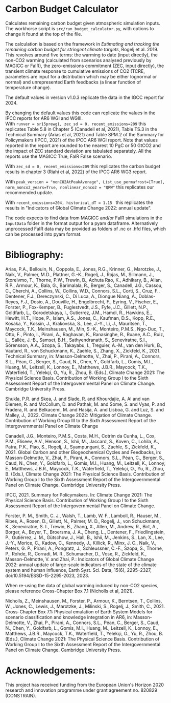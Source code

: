 # Carbon Budget Calculator
Calculates remaining carbon budget given atmospheric simulation inputs. 
The workhorse script is `src/run_budget_calculator.py`, with options to change it found 
at the top of the file.  

The calculation is based on the framework in 
*Estimating and tracking the remaining carbon budget for stringent climate targets*, 
Rogelj et al. 2019. This revolves around five terms: the warming to date (input 
directly), the non-CO2 warming (calculated from scenarios analysed previously by MAGICC 
or FaIR), the zero-emissions commitment (ZEC, input directly), the  transient climate 
response to cumulative emissions of CO2 (TCRE, parameters are input for a distribution
which may be either lognormal or normal)
and unrepresented Earth feedbacks (a linear function of temperature change).

The default values in version v1.0.3 replicate the data in the IGCC report for 2024.    

By changing the default values this code can replicate the values in the 
IPCC reports for AR6 WGI and WGIII.  
With `runver = sr15prewg1, zec_sd = 0, recent_emissions=209` this replicates Table 5.8 
in Chapter 5 (Canadell et al, 2021), Table TS.3 in the Technical Summary (Arias et al, 
2021) and Table SPM.2 of the Summary for Policymakers (IPCC, 2021) of the IPCC AR6 WGI 
report. Note that values reported in the report are rounded to the nearest 10 PgC or 50 
GtCO2 and the impact of ZEC standard deviation are tabulated separately. All the 
reports use the MAGICC True, FaIR False scenario.  

With `zec_sd = 0, recent_emissions=209` this replicates the carbon 
budget results in chapter 3 (Riahi et al, 2022) of the IPCC AR6 WG3 report.

With `peak_version = "nonCO2AtPeakAverage", List_use_permafrost=[True], norm_nonco2_years=True, nonlinear_nonco2 = "QRW"`
this replicates our recommended update.

With `recent_emissions=204, historical_dT = 1.15 ` this replicates the results in 
"Indicators of Global Climate Change 2022: annual update".

The code expects to find data from MAGICC and/or FaIR simulations in the `InputData` 
folder in the format output for a pyam dataframe. Alternatively unprocessed FaIR data 
may be provided as folders of .nc or .hfd files, which can be processed into pyam format.

# Bibliography:
Arias, P.A., Bellouin, N., Coppola, E., Jones, R.G., Krinner, G., Marotzke, J., Naik, V., Palmer, M.D., Plattner, G.-K., Rogelj, J., Rojas, M., Sillmann, J., Storelvmo, T., Thorne, P.W., Trewin, B., Achuta Rao, K., Adhikary, B., Allan, R.P., Armour, K., Bala, G., Barimalala, R., Berger, S., Canadell, J.G., Cassou, C., Cherchi, A., Collins, W., Collins, W.D., Connors, S.L., Corti, S., Cruz, F., Dentener, F.J., Dereczynski, C., Di Luca, A., Diongue Niang, A., Doblas-Reyes, F.J., Dosio, A., Douville, H., Engelbrecht, F., Eyring, V., Fischer, E., Forster, P., Fox-Kemper, B., Fuglestvedt, J.S., Fyfe, J.C., Gillett, N.P., Goldfarb, L., Gorodetskaya, I., Gutierrez, J.M., Hamdi, R., Hawkins, E., Hewitt, H.T., Hope, P., Islam, A.S., Jones, C., Kaufman, D.S., Kopp, R.E., Kosaka, Y., Kossin, J., Krakovska, S., Lee, J.-Y., Li, J., Mauritsen, T., Maycock, T.K., Meinshausen, M., Min, S.-K., Monteiro, P.M.S., Ngo-Duc, T., Otto, F., Pinto, I., Pirani, A., Raghavan, K., Ranasinghe, R., Ruane, A.C., Ruiz, L., Sallée, J.-B., Samset, B.H., Sathyendranath, S., Seneviratne, S.I., Sörensson, A.A., Szopa, S., Takayabu, I., Treguier, A.-M., van den Hurk, B., Vautard, R., von Schuckmann, K., Zaehle, S., Zhang, X., Zickfeld, K., 2021. Technical Summary, in: Masson-Delmotte, V., Zhai, P., Pirani, A., Connors, S.L., Péan, C., Berger, S., Caud, N., Chen, Y., Goldfarb, L., Gomis, M.I., Huang, M., Leitzell, K., Lonnoy, E., Matthews, J.B.R., Maycock, T.K., Waterfield, T., Yelekçi, O., Yu, R., Zhou, B. (Eds.), Climate Change 2021: The Physical Science Basis. Contribution of Working Group I to the Sixth Assessment Report of the Intergovernmental Panel on Climate Change. Cambridge University Press.
 
Shukla, P.R. and Skea, J. and Slade, R. and Khourdajie, A. Al and van Diemen, R. and McCollum, D. and Pathak, M. and Some, S. and Vyas, P. and Fradera, R. and Belkacemi, M. and Hasija, A. and Lisboa, G. and Luz, S. and Malley, J., 2022. Climate Change 2022: Mitigation of Climate Change. Contribution of Working Group III to the Sixth Assessment Report of the Intergovernmental Panel on Climate Change 

Canadell, J.G., Monteiro, P.M.S., Costa, M.H., Cotrim da Cunha, L., Cox, P.M., Eliseev, A.V., Henson, S., Ishii, M., Jaccard, S., Koven, C., Lohila, A., Patra, P.K., Piao, S., Rogelj, J., Syampungani, S., Zaehle, S., Zickfeld, K., 2021. Global Carbon and other Biogeochemical Cycles and Feedbacks, in: Masson-Delmotte, V., Zhai, P., Pirani, A., Connors, S.L., Péan, C., Berger, S., Caud, N., Chen, Y., Goldfarb, L., Gomis, M.I., Huang, M., Leitzell, K., Lonnoy, E., Matthews, J.B.R., Maycock, T.K., Waterfield, T., Yelekçi, O., Yu, R., Zhou, B. (Eds.), Climate Change 2021: The Physical Science Basis. Contribution of Working Group I to the Sixth Assessment Report of the Intergovernmental Panel on Climate Change. Cambridge University Press. 

IPCC, 2021. Summary for Policymakers. In: Climate Change 2021: The Physical Science Basis. Contribution of Working Group I to the Sixth Assessment Report of the Intergovernmental Panel on Climate Change. 

Forster, P. M., Smith, C. J., Walsh, T., Lamb, W. F., Lamboll, R., Hauser, M., Ribes, A., Rosen, D., Gillett, N., Palmer, M. D., Rogelj, J., von Schuckmann, K., Seneviratne, S. I., Trewin, B., Zhang, X., Allen, M., Andrew, R., Birt, A., Borger, A., Boyer, T., Broersma, J. A., Cheng, L., Dentener, F., Friedlingstein, P., Gutiérrez, J. M., Gütschow, J., Hall, B., Ishii, M., Jenkins, S., Lan, X., Lee, J.-Y., Morice, C., Kadow, C., Kennedy, J., Killick, R., Minx, J. C., Naik, V., Peters, G. P., Pirani, A., Pongratz, J., Schleussner, C.-F., Szopa, S., Thorne, P., Rohde, R., Corradi, M. R., Schumacher, D., Vose, R., Zickfeld, K., Masson-Delmotte, V. and Zhai, P.: Indicators of Global Climate Change 2022: annual update of large-scale indicators of the state of the climate system and human influence, Earth Syst. Sci. Data, 15(6), 2295–2327, doi:10.5194/ESSD-15-2295-2023, 2023.

When re-using the data of global warming induced by non-CO2 species, please reference Cross-Chapter Box 7.1 (Nicholls et al, 2021).  

Nicholls, Z., Meinshausen, M., Forster, P., Armour, K., Berntsen, T., Collins, W., Jones, C., Lewis, J., Marotzke, J., Milinski, S., Rogelj, J., Smith, C., 2021. Cross-Chapter Box 7.1: Physical emulation of Earth System Models for scenario classification and knowledge integration in AR6, in: Masson-Delmotte, V., Zhai, P., Pirani, A., Connors, S.L., Péan, C., Berger, S., Caud, N., Chen, Y., Goldfarb, L., Gomis, M.I., Huang, M., Leitzell, K., Lonnoy, E., Matthews, J.B.R., Maycock, T.K., Waterfield, T., Yelekçi, O., Yu, R., Zhou, B. (Eds.), Climate Change 2021: The Physical Science Basis. Contribution of Working Group I to the Sixth Assessment Report of the Intergovernmental Panel on Climate Change. Cambridge University Press.

# Acknowledgements:
 This project has received funding from the European Union's Horizon 2020 research and 
 innovation programme under grant agreement no. 820829 (CONSTRAIN).